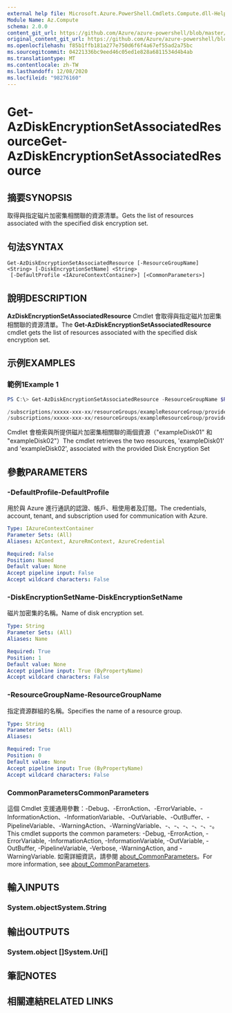```yaml
---
external help file: Microsoft.Azure.PowerShell.Cmdlets.Compute.dll-Help.xml
Module Name: Az.Compute
schema: 2.0.0
content_git_url: https://github.com/Azure/azure-powershell/blob/master/src/Compute/Compute/help/Get-AzDiskEncryptionSetAssociatedResource.md
original_content_git_url: https://github.com/Azure/azure-powershell/blob/master/src/Compute/Compute/help/Get-AzDiskEncryptionSetAssociatedResource.md
ms.openlocfilehash: f85b1ffb181a277e750d6f6f4a67ef55ad2a75bc
ms.sourcegitcommit: 04221336bc9eed46c05ed1e828a6811534d4b4ab
ms.translationtype: MT
ms.contentlocale: zh-TW
ms.lasthandoff: 12/08/2020
ms.locfileid: "98276160"
---
```

# <span data-ttu-id="55a38-101">Get-AzDiskEncryptionSetAssociatedResource</span><span class="sxs-lookup"><span data-stu-id="55a38-101">Get-AzDiskEncryptionSetAssociatedResource</span></span>

## <span data-ttu-id="55a38-102">摘要</span><span class="sxs-lookup"><span data-stu-id="55a38-102">SYNOPSIS</span></span>
<span data-ttu-id="55a38-103">取得與指定磁片加密集相關聯的資源清單。</span><span class="sxs-lookup"><span data-stu-id="55a38-103">Gets the list of resources associated with the specified disk encryption set.</span></span>

## <span data-ttu-id="55a38-104">句法</span><span class="sxs-lookup"><span data-stu-id="55a38-104">SYNTAX</span></span>

```
Get-AzDiskEncryptionSetAssociatedResource [-ResourceGroupName] <String> [-DiskEncryptionSetName] <String>
 [-DefaultProfile <IAzureContextContainer>] [<CommonParameters>]
```

## <span data-ttu-id="55a38-105">說明</span><span class="sxs-lookup"><span data-stu-id="55a38-105">DESCRIPTION</span></span>
<span data-ttu-id="55a38-106">**AzDiskEncryptionSetAssociatedResource** Cmdlet 會取得與指定磁片加密集相關聯的資源清單。</span><span class="sxs-lookup"><span data-stu-id="55a38-106">The **Get-AzDiskEncryptionSetAssociatedResource** cmdlet gets the list of resources associated with the specified disk encryption set.</span></span>

## <span data-ttu-id="55a38-107">示例</span><span class="sxs-lookup"><span data-stu-id="55a38-107">EXAMPLES</span></span>

### <span data-ttu-id="55a38-108">範例1</span><span class="sxs-lookup"><span data-stu-id="55a38-108">Example 1</span></span>
```powershell
PS C:\> Get-AzDiskEncryptionSetAssociatedResource -ResourceGroupName $RGname -DiskEncryptionSetName $diskEncryptionSetName

/subscriptions/xxxxx-xxx-xx/resourceGroups/exampleResourceGroup/providers/Microsoft.Compute/disks/exampleDisk01
/subscriptions/xxxxx-xxx-xx/resourceGroups/exampleResourceGroup/providers/Microsoft.Compute/disks/exmapleDisk02
```

<span data-ttu-id="55a38-109">Cmdlet 會檢索與所提供磁片加密集相關聯的兩個資源（"exampleDisk01" 和 "exampleDisk02"）</span><span class="sxs-lookup"><span data-stu-id="55a38-109">The cmdlet retrieves the two resources, 'exampleDisk01' and 'exampleDisk02', associated with the provided Disk Encryption Set</span></span>

## <span data-ttu-id="55a38-110">參數</span><span class="sxs-lookup"><span data-stu-id="55a38-110">PARAMETERS</span></span>

### <span data-ttu-id="55a38-111">-DefaultProfile</span><span class="sxs-lookup"><span data-stu-id="55a38-111">-DefaultProfile</span></span>
<span data-ttu-id="55a38-112">用於與 Azure 進行通訊的認證、帳戶、租使用者及訂閱。</span><span class="sxs-lookup"><span data-stu-id="55a38-112">The credentials, account, tenant, and subscription used for communication with Azure.</span></span>

```yaml
Type: IAzureContextContainer
Parameter Sets: (All)
Aliases: AzContext, AzureRmContext, AzureCredential

Required: False
Position: Named
Default value: None
Accept pipeline input: False
Accept wildcard characters: False
```

### <span data-ttu-id="55a38-113">-DiskEncryptionSetName</span><span class="sxs-lookup"><span data-stu-id="55a38-113">-DiskEncryptionSetName</span></span>
<span data-ttu-id="55a38-114">磁片加密集的名稱。</span><span class="sxs-lookup"><span data-stu-id="55a38-114">Name of disk encryption set.</span></span>

```yaml
Type: String
Parameter Sets: (All)
Aliases: Name

Required: True
Position: 1
Default value: None
Accept pipeline input: True (ByPropertyName)
Accept wildcard characters: False
```

### <span data-ttu-id="55a38-115">-ResourceGroupName</span><span class="sxs-lookup"><span data-stu-id="55a38-115">-ResourceGroupName</span></span>
<span data-ttu-id="55a38-116">指定資源群組的名稱。</span><span class="sxs-lookup"><span data-stu-id="55a38-116">Specifies the name of a resource group.</span></span>

```yaml
Type: String
Parameter Sets: (All)
Aliases:

Required: True
Position: 0
Default value: None
Accept pipeline input: True (ByPropertyName)
Accept wildcard characters: False
```

### <span data-ttu-id="55a38-117">CommonParameters</span><span class="sxs-lookup"><span data-stu-id="55a38-117">CommonParameters</span></span>
<span data-ttu-id="55a38-118">這個 Cmdlet 支援通用參數：-Debug、-ErrorAction、-ErrorVariable、-InformationAction、-InformationVariable、-OutVariable、-OutBuffer、-PipelineVariable、-WarningAction、-WarningVariable、-、-、-、-、-、-。</span><span class="sxs-lookup"><span data-stu-id="55a38-118">This cmdlet supports the common parameters: -Debug, -ErrorAction, -ErrorVariable, -InformationAction, -InformationVariable, -OutVariable, -OutBuffer, -PipelineVariable, -Verbose, -WarningAction, and -WarningVariable.</span></span> <span data-ttu-id="55a38-119">如需詳細資訊，請參閱 [about_CommonParameters](http://go.microsoft.com/fwlink/?LinkID=113216)。</span><span class="sxs-lookup"><span data-stu-id="55a38-119">For more information, see [about_CommonParameters](http://go.microsoft.com/fwlink/?LinkID=113216).</span></span>

## <span data-ttu-id="55a38-120">輸入</span><span class="sxs-lookup"><span data-stu-id="55a38-120">INPUTS</span></span>

### <span data-ttu-id="55a38-121">System.object</span><span class="sxs-lookup"><span data-stu-id="55a38-121">System.String</span></span>

## <span data-ttu-id="55a38-122">輸出</span><span class="sxs-lookup"><span data-stu-id="55a38-122">OUTPUTS</span></span>

### <span data-ttu-id="55a38-123">System.object []</span><span class="sxs-lookup"><span data-stu-id="55a38-123">System.Uri[]</span></span>

## <span data-ttu-id="55a38-124">筆記</span><span class="sxs-lookup"><span data-stu-id="55a38-124">NOTES</span></span>

## <span data-ttu-id="55a38-125">相關連結</span><span class="sxs-lookup"><span data-stu-id="55a38-125">RELATED LINKS</span></span>
